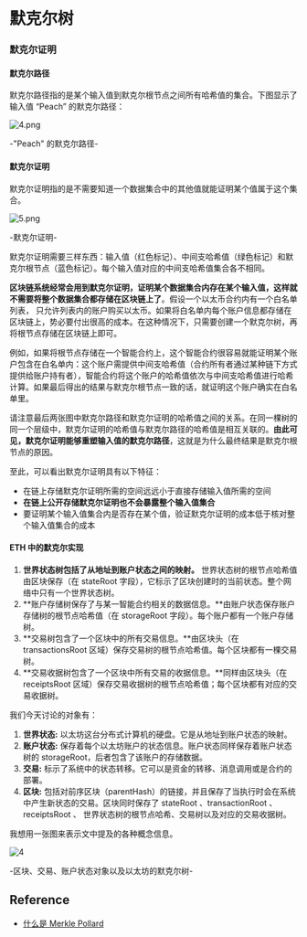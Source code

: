 # 默克尔树

### 默克尔证明

#### 默克尔路径

默克尔路径指的是某个输入值到默克尔根节点之间所有哈希值的集合。下图显示了输入值 “Peach” 的默克尔路径：

![4.png](https://upyun-assets.ethfans.org/uploads/photo/image/1fe653c3c7264e3a88d4db0c6f83ed5e.png)

-"Peach" 的默克尔路径-

#### 默克尔证明

默克尔证明指的是不需要知道一个数据集合中的其他值就能证明某个值属于这个集合。

![5.png](https://upyun-assets.ethfans.org/uploads/photo/image/62d0466897674017b637a680cea99c82.png)

-默克尔证明-

默克尔证明需要三样东西：输入值（红色标记）、中间支哈希值（绿色标记）和默克尔根节点（蓝色标记）。每个输入值对应的中间支哈希值集合各不相同。

**区块链系统经常会用到默克尔证明，证明某个数据集合内存在某个输入值，这样就不需要将整个数据集合都存储在区块链上了**。假设一个以太币合约内有一个白名单列表， 只允许列表内的账户购买以太币。如果将白名单内每个账户信息都存储在区块链上，势必要付出很高的成本。在这种情况下，只需要创建一个默克尔树，再将根节点存储在区块链上即可。

例如，如果将根节点存储在一个智能合约上，这个智能合约很容易就能证明某个账户包含在白名单内：这个账户需提供中间支哈希值（合约所有者通过某种链下方式提供给账户持有者），智能合约将这个账户的哈希值依次与中间支哈希值进行哈希计算。如果最后得出的结果与默克尔根节点一致的话，就证明这个账户确实在白名单里。

请注意最后两张图中默克尔路径和默克尔证明的哈希值之间的关系。在同一棵树的同一个层级中，默克尔证明的哈希值与默克尔路径的哈希值是相互关联的。**由此可见，默克尔证明能够重塑输入值的默克尔路径**，这就是为什么最终结果是默克尔根节点的原因。

至此，可以看出默克尔证明具有以下特征：

- 在链上存储默克尔证明所需的空间远远小于直接存储输入值所需的空间
- **在链上公开存储默克尔证明也不会暴露整个输入值集合**
- 要证明某个输入值集合内是否存在某个值，验证默克尔证明的成本低于核对整个输入值集合的成本





#### ETH 中的默克尔实现

1. **世界状态树包括了从地址到账户状态之间的映射。** 世界状态树的根节点哈希值由区块保存（在 stateRoot 字段），它标示了区块创建时的当前状态。整个网络中只有一个世界状态树。
2. **账户存储树保存了与某一智能合约相关的数据信息。**由账户状态保存账户存储树的根节点哈希值（在 storageRoot 字段）。每个账户都有一个账户存储树。
3. **交易树包含了一个区块中的所有交易信息。**由区块头（在 transactionsRoot 区域）保存交易树的根节点哈希值。每个区块都有一棵交易树。
4. **交易收据树包含了一个区块中所有交易的收据信息。**同样由区块头（在 receiptsRoot 区域）保存交易收据树的根节点哈希值；每个区块都有对应的交易收据树。

我们今天讨论的对象有：

1. **世界状态:** 以太坊这台分布式计算机的硬盘。它是从地址到账户状态的映射。
2. **账户状态:** 保存着每个以太坊账户的状态信息。账户状态同样保存着账户状态树的 storageRoot，后者包含了该账户的存储数据。
3. **交易:** 标示了系统中的状态转移。它可以是资金的转移、消息调用或是合约的部署。
4. **区块:** 包括对前序区块（parentHash）的链接，并且保存了当执行时会在系统中产生新状态的交易。区块同时保存了 stateRoot 、transactionRoot 、 receiptsRoot 、 世界状态树的根节点哈希、交易树以及对应的交易收据树。

我想用一张图来表示文中提及的各种概念信息。

![4](https://upyun-assets.ethfans.org/uploads/photo/image/53027ece51544c47a1b5c5c0a3648da7.png)

-区块、交易、账户状态对象以及以太坊的默克尔树-







## Reference

- [什么是 Merkle Pollard](https://ethfans.org/posts/understanding-merkle-pollards)


